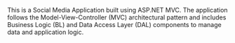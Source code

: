 This is a Social Media Application built using ASP.NET MVC. The application follows the Model-View-Controller (MVC) architectural pattern and includes Business Logic (BL) and Data Access Layer (DAL) components to manage data and application logic.
